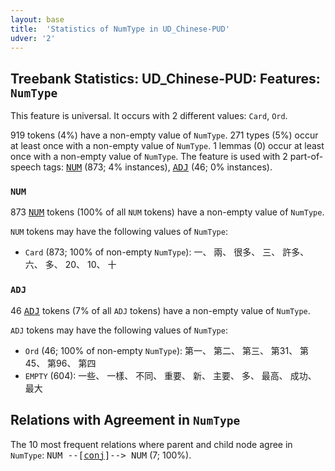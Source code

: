 ```yaml
---
layout: base
title:  'Statistics of NumType in UD_Chinese-PUD'
udver: '2'
---
```


## Treebank Statistics: UD_Chinese-PUD: Features: `NumType`

This feature is universal.
It occurs with 2 different values: `Card`, `Ord`.

919 tokens (4%) have a non-empty value of `NumType`.
271 types (5%) occur at least once with a non-empty value of `NumType`.
1 lemmas (0) occur at least once with a non-empty value of `NumType`.
The feature is used with 2 part-of-speech tags: <tt><a href="zh_pud-pos-NUM.html">NUM</a></tt> (873; 4% instances), <tt><a href="zh_pud-pos-ADJ.html">ADJ</a></tt> (46; 0% instances).

### `NUM`

873 <tt><a href="zh_pud-pos-NUM.html">NUM</a></tt> tokens (100% of all `NUM` tokens) have a non-empty value of `NumType`.

`NUM` tokens may have the following values of `NumType`:

* `Card` (873; 100% of non-empty `NumType`): 一、 兩、 很多、 三、 許多、 六、 多、 20、 10、 十

### `ADJ`

46 <tt><a href="zh_pud-pos-ADJ.html">ADJ</a></tt> tokens (7% of all `ADJ` tokens) have a non-empty value of `NumType`.

`ADJ` tokens may have the following values of `NumType`:

* `Ord` (46; 100% of non-empty `NumType`): 第一、 第二、 第三、 第31、 第45、 第96、 第四
* `EMPTY` (604): 一些、 一樣、 不同、 重要、 新、 主要、 多、 最高、 成功、 最大

## Relations with Agreement in `NumType`

The 10 most frequent relations where parent and child node agree in `NumType`:
<tt>NUM --[<tt><a href="zh_pud-dep-conj.html">conj</a></tt>]--> NUM</tt> (7; 100%).


